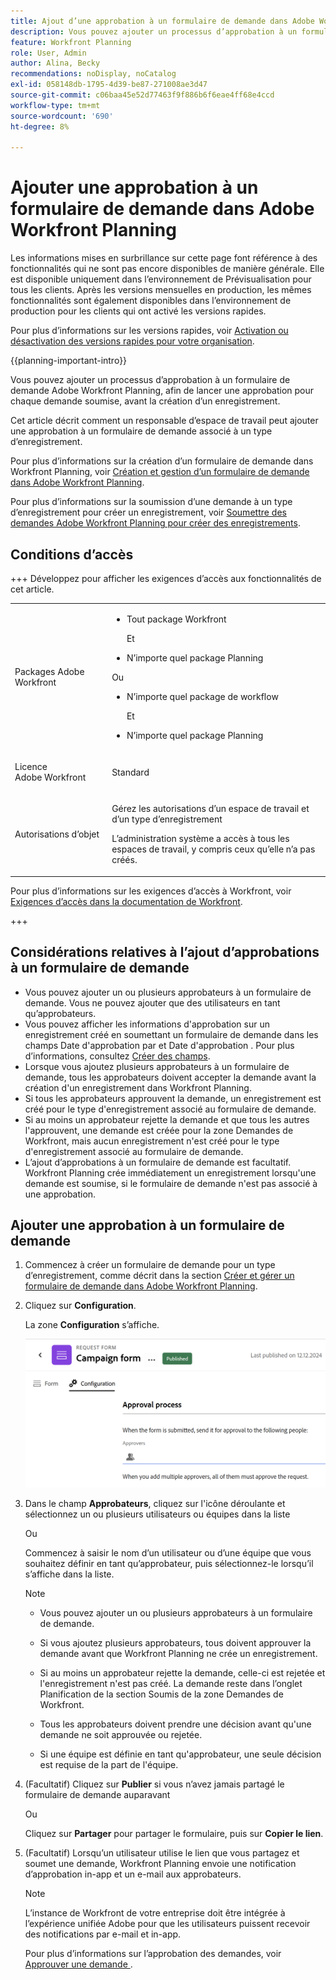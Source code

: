 ```yaml
---
title: Ajout d’une approbation à un formulaire de demande dans Adobe Workfront Planning
description: Vous pouvez ajouter un processus d’approbation à un formulaire de demande Adobe Workfront Planning, afin de lancer une approbation pour chaque demande soumise, avant la création d’un enregistrement.
feature: Workfront Planning
role: User, Admin
author: Alina, Becky
recommendations: noDisplay, noCatalog
exl-id: 058148db-1795-4d39-be87-271008ae3d47
source-git-commit: c06baa45e52d77463f9f886b6f6eae4ff68e4ccd
workflow-type: tm+mt
source-wordcount: '690'
ht-degree: 8%

---
```


# Ajouter une approbation à un formulaire de demande dans Adobe Workfront Planning

<!--update the metadata with real information when making this available in TOC and in the left nav-->

<!--take Preview and Production references at Production time-->

<span class="preview">Les informations mises en surbrillance sur cette page font référence à des fonctionnalités qui ne sont pas encore disponibles de manière générale. Elle est disponible uniquement dans l’environnement de Prévisualisation pour tous les clients. Après les versions mensuelles en production, les mêmes fonctionnalités sont également disponibles dans l’environnement de production pour les clients qui ont activé les versions rapides. </span>

<span class="preview">Pour plus d’informations sur les versions rapides, voir [Activation ou désactivation des versions rapides pour votre organisation](/help/quicksilver/administration-and-setup/set-up-workfront/configure-system-defaults/enable-fast-release-process.md). </span>

{{planning-important-intro}}

Vous pouvez ajouter un processus d’approbation à un formulaire de demande Adobe Workfront Planning, afin de lancer une approbation pour chaque demande soumise, avant la création d’un enregistrement.

Cet article décrit comment un responsable d’espace de travail peut ajouter une approbation à un formulaire de demande associé à un type d’enregistrement.

Pour plus d’informations sur la création d’un formulaire de demande dans Workfront Planning, voir [Création et gestion d’un formulaire de demande dans Adobe Workfront Planning](/help/quicksilver/planning/requests/create-request-form.md).

Pour plus d’informations sur la soumission d’une demande à un type d’enregistrement pour créer un enregistrement, voir [ Soumettre des demandes Adobe Workfront Planning pour créer des enregistrements](/help/quicksilver/planning/requests/submit-requests.md).

## Conditions d’accès

+++ Développez pour afficher les exigences d’accès aux fonctionnalités de cet article. 

<table style="table-layout:auto"> 
<col> 
</col> 
<col> 
</col> 
<tbody> 
<tr> 
   <td role="rowheader"><p>Packages Adobe Workfront</p></td> 
   <td> 
<ul><li><p>Tout package Workfront</p></li>
Et
<li><p>N’importe quel package Planning</p></li></ul>
Ou
<ul><li><p>N’importe quel package de workflow</p></li>
Et
<li><p>N’importe quel package Planning</p></li></ul>
   </td> </tr>

</tr> 
  <tr> 
   <td role="rowheader"><p>Licence Adobe Workfront</p></td> 
   <td><p>Standard</p> 
  </td> 
  </tr> 
  <tr> 
   <td role="rowheader"><p>Autorisations d’objet</p></td> 
   <td>   <p>Gérez les autorisations d’un espace de travail et d’un type d’enregistrement</a> </p>  
   <p>L’administration système a accès à tous les espaces de travail, y compris ceux qu’elle n’a pas créés.</p>  </td> 
  </tr>  
</tbody> 
</table>

Pour plus d’informations sur les exigences d’accès à Workfront, voir [Exigences d’accès dans la documentation de Workfront](/help/quicksilver/administration-and-setup/add-users/access-levels-and-object-permissions/access-level-requirements-in-documentation.md).

+++

## Considérations relatives à l’ajout d’approbations à un formulaire de demande

* Vous pouvez ajouter un ou plusieurs approbateurs à un formulaire de demande. Vous ne pouvez ajouter que des utilisateurs en tant qu’approbateurs.
* Vous pouvez afficher les informations d&#39;approbation sur un enregistrement créé en soumettant un formulaire de demande dans les champs Date d&#39;approbation par et Date d&#39;approbation . Pour plus d’informations, consultez [Créer des champs](/help/quicksilver/planning/fields/create-fields.md).
* Lorsque vous ajoutez plusieurs approbateurs à un formulaire de demande, tous les approbateurs doivent accepter la demande avant la création d&#39;un enregistrement dans Workfront Planning.
* Si tous les approbateurs approuvent la demande, un enregistrement est créé pour le type d&#39;enregistrement associé au formulaire de demande.
* Si au moins un approbateur rejette la demande et que tous les autres l&#39;approuvent, une demande est créée pour la zone Demandes de Workfront, mais aucun enregistrement n&#39;est créé pour le type d&#39;enregistrement associé au formulaire de demande.
* L’ajout d’approbations à un formulaire de demande est facultatif. Workfront Planning crée immédiatement un enregistrement lorsqu&#39;une demande est soumise, si le formulaire de demande n&#39;est pas associé à une approbation.

## Ajouter une approbation à un formulaire de demande

1. Commencez à créer un formulaire de demande pour un type d’enregistrement, comme décrit dans la section [Créer et gérer un formulaire de demande dans Adobe Workfront Planning](/help/quicksilver/planning/requests/create-request-form.md).
1. Cliquez sur **Configuration**.

   La zone **Configuration** s’affiche.

   ![Onglet Configuration](assets/configuration-tab.png)
1. Dans le champ **Approbateurs**, cliquez sur l&#39;icône déroulante et sélectionnez un ou plusieurs utilisateurs ou équipes dans la liste

   Ou

   Commencez à saisir le nom d’un utilisateur ou d’une équipe que vous souhaitez définir en tant qu’approbateur, puis sélectionnez-le lorsqu’il s’affiche dans la liste.

   <!--most of the Note below is duplicated in the Create a request form article-->

   >[!NOTE]
   >
   >
   >* Vous pouvez ajouter un ou plusieurs approbateurs à un formulaire de demande.
   >
   >* Si vous ajoutez plusieurs approbateurs, tous doivent approuver la demande avant que Workfront Planning ne crée un enregistrement.
   >
   >* Si au moins un approbateur rejette la demande, celle-ci est rejetée et l&#39;enregistrement n&#39;est pas créé. La demande reste dans l’onglet Planification de la section Soumis de la zone Demandes de Workfront.
   >
   >* Tous les approbateurs doivent prendre une décision avant qu&#39;une demande ne soit approuvée ou rejetée.
   >
   >* Si une équipe est définie en tant qu&#39;approbateur, une seule décision est requise de la part de l&#39;équipe.


1. (Facultatif) Cliquez sur **Publier** si vous n’avez jamais partagé le formulaire de demande auparavant

   Ou

   Cliquez sur **Partager** pour partager le formulaire, puis sur **Copier le lien**.
1. (Facultatif) Lorsqu’un utilisateur utilise le lien que vous partagez et soumet une demande, Workfront Planning envoie une notification d’approbation in-app et un e-mail aux approbateurs.

   >[!NOTE]
   >
   >   L’instance de Workfront de votre entreprise doit être intégrée à l’expérience unifiée Adobe pour que les utilisateurs puissent recevoir des notifications par e-mail et in-app.


   Pour plus d’informations sur l’approbation des demandes, voir [ Approuver une demande ](/help/quicksilver/planning/requests/approve-request.md).
